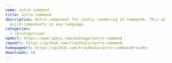 ```yaml
---
name: astro-command
title: astro-command
description: Astro component for static rendering of commands. This allows you
  build components in any language.
categories:
  - uncategorized
npmUrl: https://www.npmjs.com/package/astro-command
repoUrl: https://github.com/trashhalo/astro-command
homepageUrl: https://github.com/trashhalo/astro-command#readme
downloads: 10
---
```

